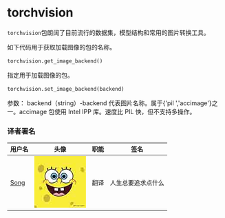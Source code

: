 # torchvision

`torchvision`包朗阔了目前流行的数据集，模型结构和常用的图片转换工具。

如下代码用于获取加载图像的包的名称。

```py
torchvision.get_image_backend() 
```

指定用于加载图像的包。

```py
torchvision.set_image_backend(backend) 
```

参数： backend（string）-backend 代表图片名称。属于{'pil ','accimage'}之一。accimage 包使用 Intel IPP 库。速度比 PIL 快，但不支持多操作。

### 译者署名

| 用户名 | 头像 | 职能 | 签名 |
| --- | --- | --- | --- |
| [Song](https://ptorch.com) | ![](img/2018033000352689884.jpeg) | 翻译 | 人生总要追求点什么 |